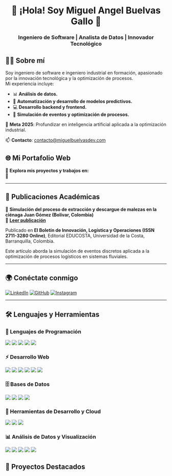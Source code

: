 <!-- Encabezado -->
<h1 align="center">👋 ¡Hola! Soy Miguel Angel Buelvas Gallo 🚀</h1>
<h3 align="center">Ingeniero de Software | Analista de Datos | Innovador Tecnológico</h3>

<!-- Banner
<p align="center">
  <img src="https://github.com/miguelbuelvasdev/miguelbuelvasdev/blob/main/banner.png" alt="Banner" width="800px">
</p>  -->

<!-- Acerca de mí -->
## 🙋‍♂️ Sobre mí
Soy ingeniero de software e ingeniero industrial en formación, apasionado por la innovación tecnológica y la optimización de procesos.  
Mi experiencia incluye:

- 📊 **Análisis de datos.** 
- 🤖 **Automatización y desarrollo de modelos predictivos.**
- 💻 **Desarrollo backend y frontend.**
- 🚀 **Simulación de eventos y optimización de procesos.** 

🎯 **Meta 2025**: Profundizar en inteligencia artificial aplicada a la optimización industrial.

📫 **Contacto**: [contacto@miguelbuelvasdev.com](mailto:contacto@miguelbuelvasdev.com)

<!-- Portafolio -->
## 🌐 Mi Portafolio Web
📌 **Explora mis proyectos y trabajos en:**  
🔗 <!--**[www.miguelbuelvasdev.com](https://www.miguelbuelvasdev.com)**  -->

---

<!-- Publicaciones -->
## 📄 Publicaciones Académicas
📌 **Simulación del proceso de extracción y descargue de malezas en la ciénaga Juan Gómez (Bolívar, Colombia)**  
🔗 **[Leer publicación](https://revistascientificas.cuc.edu.co/bilo/article/view/6116)**  

Publicado en **El Boletín de Innovación, Logística y Operaciones (ISSN 2711-3280 Online)**, Editorial EDUCOSTA, Universidad de la Costa, Barranquilla, Colombia.  

Este artículo aborda la simulación de eventos discretos aplicada a la optimización de procesos logísticos en sistemas fluviales.

---

<!-- Redes Sociales -->
## 🌍 Conéctate conmigo
[![LinkedIn](https://img.shields.io/badge/LinkedIn-blue?style=for-the-badge&logo=linkedin)](https://linkedin.com/in/miguelbuelvasdev)
[![GitHub](https://img.shields.io/badge/GitHub-black?style=for-the-badge&logo=github)](https://github.com/miguelbuelvasdev)
[![Instagram](https://img.shields.io/badge/Instagram-E4405F?style=for-the-badge&logo=instagram&logoColor=white)](https://instagram.com/miguelbuelvasdev)

---

<!-- Estadísticas -->
<!-- ## 📊 GitHub Stats
<p align="center">
  <img src="https://github-readme-stats.vercel.app/api?username=miguelbuelvasdev&show_icons=true&theme=dark" alt="GitHub Stats">
</p> -->

<!-- Lenguajes y Herramientas -->
## 🛠️ Lenguajes y Herramientas

### 📌 Lenguajes de Programación
<p align="left">
  <img src="https://img.shields.io/badge/-Python-3776AB?style=flat&logo=python&logoColor=white" />
  <img src="https://img.shields.io/badge/-R-276DC3?style=flat&logo=r&logoColor=white" />
  <img src="https://img.shields.io/badge/-SQL-4479A1?style=flat&logo=postgresql&logoColor=white" />
  <img src="https://img.shields.io/badge/-JavaScript-F7DF1E?style=flat&logo=javascript&logoColor=black" />
  <img src="https://img.shields.io/badge/-TypeScript-3178C6?style=flat&logo=typescript&logoColor=white" />
</p>

### ⚡ Desarrollo Web
<p align="left">
  <img src="https://img.shields.io/badge/-Django-092E20?style=flat&logo=django&logoColor=white" />
  <img src="https://img.shields.io/badge/-Flask-000000?style=flat&logo=flask&logoColor=white" />
  <img src="https://img.shields.io/badge/-React-61DAFB?style=flat&logo=react&logoColor=black" />
  <img src="https://img.shields.io/badge/-Next.js-000000?style=flat&logo=next.js&logoColor=white" />
  <img src="https://img.shields.io/badge/-Node.js-339933?style=flat&logo=node.js&logoColor=white" />
  <img src="https://img.shields.io/badge/-Express.js-000000?style=flat&logo=express&logoColor=white" />
</p>

### 🗄️ Bases de Datos
<p align="left">
  <img src="https://img.shields.io/badge/-PostgreSQL-336791?style=flat&logo=postgresql&logoColor=white" />
  <img src="https://img.shields.io/badge/-MySQL-4479A1?style=flat&logo=mysql&logoColor=white" />
  <img src="https://img.shields.io/badge/-MongoDB-47A248?style=flat&logo=mongodb&logoColor=white" />
  <img src="https://img.shields.io/badge/-SQLite-003B57?style=flat&logo=sqlite&logoColor=white" />
</p>

### 🚀 Herramientas de Desarrollo y Cloud
<p align="left">
  <img src="https://img.shields.io/badge/-Git-F05032?style=flat&logo=git&logoColor=white" />
  <img src="https://img.shields.io/badge/-Docker-2496ED?style=flat&logo=docker&logoColor=white" />
  <img src="https://img.shields.io/badge/-AWS-232F3E?style=flat&logo=amazon-aws&logoColor=white" />
</p>

### 📊 Análisis de Datos y Visualización
<p align="left">
  <img src="https://img.shields.io/badge/-Power%20BI-F2C811?style=flat&logo=power-bi&logoColor=black" />
  <img src="https://img.shields.io/badge/-Tableau-E97627?style=flat&logo=tableau&logoColor=white" />
  <img src="https://img.shields.io/badge/-Pandas-150458?style=flat&logo=pandas&logoColor=white" />
  <img src="https://img.shields.io/badge/-NumPy-013243?style=flat&logo=numpy&logoColor=white" />
  <img src="https://img.shields.io/badge/-Matplotlib-11557C?style=flat&logo=matplotlib&logoColor=white" />
</p>

<!-- Repositorios Destacados -->
## 🚀 Proyectos Destacados
<!-- [![Proyecto 1](https://github-readme-stats.vercel.app/api/pin/?username=miguelbuelvasdev&repo=proyecto-1&theme=dark)](https://github.com/miguelbuelvasdev/proyecto-1)
[![Proyecto 2](https://github-readme-stats.vercel.app/api/pin/?username=miguelbuelvasdev&repo=proyecto-2&theme=dark)](https://github.com/miguelbuelvasdev/proyecto-2)-->

